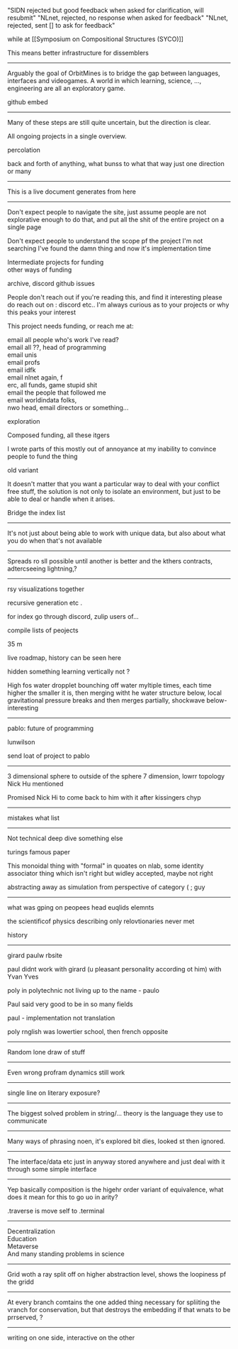 "SIDN rejected but good feedback when asked for clarification, will resubmit"
"NLnet, rejected, no response when asked for feedback"
"NLnet, rejected, sent [] to ask for feedback"

while at [[Symposium on Compositional Structures (SYCO)]]

This means better infrastructure for dissemblers

---

Arguably the goal of OrbitMines is to bridge the gap between languages, interfaces and videogames. A world in which learning, science, ..., engineering are all an exploratory game.  
  
github embed

---

Many of these steps are still quite uncertain, but the direction is clear.  
  
All ongoing projects in a single overview.  
  
  
percolation  
  
back and forth of anything, what bunss to what that way just one direction or many

---

This is a live document generates from here

---

Don't expect people to navigate the site, just assume people are not explorative enough to do that, and put all the shit of the entire project on a single page  
  
Don't expect people to understand the scope pf the project I'm not searching I've found the damn thing and now it's implementation time  
  
Intermediate projects for funding  
other ways of funding  
  
archive, discord github issues  
  
  
People don't reach out if you're reading this, and find it interesting please do reach out on : discord etc.. I'm always curious as to your projects or why this peaks your interest  
  
This project needs funding, or reach me at:  
  
  
email all people who's work I've read?  
email all ??, head of programming  
email unis  
email profs  
email idfk  
email nlnet again, f  
erc, all funds, game stupid shit  
email the people that followed me  
email worldindata folks,  
nwo head, email directors or something...
  
exploration  
  
Composed funding, all these itgers  
  
  
I wrote parts of this mostly out of annoyance at my inability to convince people to fund the thing  
  
old variant  
  
It doesn't matter that you want a particular way to deal with your conflict free stuff, the solution is not only to isolate an environment, but just to be able to deal or handle when it arises.  
  
Bridge the index list

---

It's not just about being able to work with unique data, but also about what you do when that's not available

---

Spreads ro sll possible until another is better and the kthers contracts, adtercseeing lightning,?

---

rsy visualizations together  
  
recursive generation etc .  
  
for index go through discord, zulip users of...  
  
compile lists of peojects  
  
  
35 m  
  
live roadmap, history can be seen here  
  
  
hidden something learning vertically not ?  
  
  
High fos water dropplet bounching off water myltiple times, each time higher the smaller it is, then merging witht he water structure below, local gravitational pressure breaks and then merges partially, shockwave below- interesting

---

pablo:
future of programming  
  
lunwilson  
  
send loat of project to pablo

---

3 dimensional sphere to outside of the sphere 7 dimension, lowrr topology Nick Hu mentioned  
  
Promised Nick Hi to come back to him with it after kissingers chyp

---

mistakes what list

---

Not technical deep dive something else  
  
turings famous paper  
  
  
This monoidal thing with "formal" in quoates on nlab, some identity associator thing which isn't right but widley accepted, maybe not right  
  
  
abstracting away as simulation from perspective of category ( ; guy

---

what was gping on peopees head euqlids elemnts  
  
the scientificof physics describing only relovtionaries never met  
  
history

---

girard paulw rbsite  
  
paul didnt work with girard (u pleasant personality according ot him) with Yvan Yves  
  
poly in polytechnic not living up to the name - paulo  
  
Paul said very good to be in so many fields  
  
paul - implementation not translation  
  
poly rnglish was lowertier school, then french opposite

---

Random lone draw of stuff

---

Even wrong profram dynamics still work

---

single line on literary exposure?

---

The biggest solved problem in string/... theory is the language they use to communicate

---

Many ways of phrasing noen, it's explored bit dies, looked st then ignored.

---

The interface/data etc just in anyway stored anywhere and just deal with it through some simple interface

---

Yep basically composition is the higehr order variant of equivalence, what does it mean for this to go uo in arity?  
  
.traverse is move self to .terminal

---

Decentralization  
Education  
Metaverse  
And many standing problems in science

---

Grid woth a ray split off on higher abstraction level, shows the loopiness pf the gridd

---

At every branch comtains the one added thing necessary for spliiting the vranch for conservation, but that destroys the embedding if that wnats to be prrserved, ?

---

writing on one side, interactive on the other